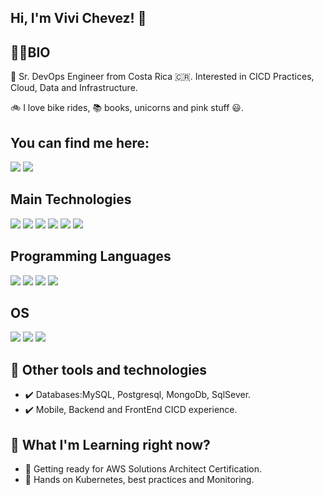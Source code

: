 ## Hi, I'm Vivi Chevez! :unicorn:

## :woman_technologist:BIO 
 :rocket: Sr. DevOps Engineer from Costa Rica :costa_rica:.  Interested in CICD Practices, Cloud, Data and Infrastructure. 
 
 :bike: I love bike rides, :books: books, unicorns and pink stuff :smiley:. 

<h2>You can find me here:</h2>
<a href=https://www.linkedin.com/in/vymcro03/> <img src="https://img.shields.io/badge/Linkedin-0A66C2?style=for-the-badge&logo=linkedin&logoColor=white"></a>
<a href=https://twitter.com/Vym9431/> <img src="https://img.shields.io/badge/Twitter-1DA1F2?style=for-the-badge&logo=twitter&logoColor=white"></a>

<h2>Main Technologies</h2>
<p>
  <img src="https://img.shields.io/badge/Terraform-black?style=for-the-badge&logo=terraform&logoColor=7B42BC">
  <img src="https://img.shields.io/badge/Ansible-red?style=for-the-badge&logo=ansible&logoColor=white">
  <img src="https://img.shields.io/badge/aws-FF9900?style=for-the-badge&logo=amazon-aws&logoColor=white">
  <img src="https://img.shields.io/badge/Docker-2496ED?style=for-the-badge&logo=docker&logoColor=white">
  <img src="https://img.shields.io/badge/Kubernetes-326CE5?style=for-the-badge&logo=kubernetes&logoColor=white">
 <img src="https://img.shields.io/badge/Azure-0078D7?style=for-the-badge&logo=azure-devops&logoColor=white">
</p>

<h2> Programming Languages </h2>
<p>
  <img src="https://img.shields.io/badge/Python-white?style=for-the-badge&logo=python&logoColor=#3776AB">
  <img src="https://img.shields.io/badge/Groovy-4298B8?style=for-the-badge&logo=apachegroovy&logoColor=white">
  <img src="https://img.shields.io/badge/Java-red?style=for-the-badge&logo=java&logoColor=white">
   <img src="https://img.shields.io/badge/Bash-4EAA25?style=for-the-badge&logo=gnubash&logoColor=white">
 </p>
 <h2> OS </h2>
 <p>
  <img src="https://img.shields.io/badge/macOs-000000?style=for-the-badge&logo=macos&logoColor=#3776AB">
  <img src="https://img.shields.io/badge/Linux-CC624?style=for-the-badge&logo=linux&logoColor=white">
  <img src="https://img.shields.io/badge/Windows-blue?style=for-the-badge&logo=windows&logoColor=white">
 </p>
  
## :toolbox: Other tools and technologies 
 
 - :heavy_check_mark: Databases:MySQL, Postgresql, MongoDb, SqlSever. 
 - :heavy_check_mark: Mobile, Backend and FrontEnd CICD experience. 

## :book: What I'm Learning right now? 

 - :radio_button: Getting ready for AWS Solutions Architect Certification. 
 - :radio_button: Hands on Kubernetes, best practices and Monitoring.
 
